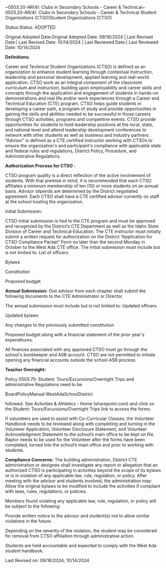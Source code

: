 ~0503.20-AR(4): Clubs in Secondary Schools - Career & Technical~
 0503.20-AR(4): Clubs in Secondary Schools - Career & Technical
Student Organizations (CTSO)Student Organizations (CTSO)


Status:Status: ADOPTED


Original Adopted Date:Original Adopted Date: 09/16/2024 | Last Revised Date:| Last Revised Date: 10/14/2024 | Last Reviewed Date:| Last Reviewed Date: 10/14/2024

**Definitions:**


Career and Technical Student Organizations (CTSO) is defined as an organization to enhance student learning
through contextual instruction, leadership and personal development, applied learning and real-world
application.
CTSO work as an integral component of the classroom curriculum and instruction, building upon
employability and career skills and concepts through the application and engagement of students in
hands-on demonstrations and real life and/or work experiences through a Career and Technical
Education (CTE) program.
CTSO helps guide students in developing a career path, a program of study and provide opportunities in
gaining the skills and abilities needed to be successful in those careers through CTSO activities, programs
and competitive events.
CTSO provide opportunities for students to hold leadership positions at the local, state, and national
level and attend leadership development conferences to network with other students as well as business
and industry partners.
“Advisor” is defined as a CTE certified instructor working with CTSOs to ensure the organization's and
participant's compliance with applicable state and federal rules and regulations, District Policy, Procedure, and
Administrative Regulations.

**Authorization Process for CTSO** :


CTSO program quality is a direct reflection of the active involvement of students. With that premise in mind, it
is recommended that each CTSO affiliates a minimum membership of ten (10) or more students on an annual
basis.
Advisor stipends are determined by the District negotiated agreement.
Each CTSO shall have a CTE certified advisor currently on staff at the school hosting the organization.

Initial Submission:


CTSO initial submission is tied to the CTE program and must be approved and recognized by the District’s CTE
Department as well as the Idaho State Division of Career and Technical Education.
The CTE instructor must initially submit a written request for authorization on the District “Application for
CTSO Compliance Packet” Form no later than the second Monday in October to the West Ada CTE office.
The initial submission must include but is not limited to:
List of officers


Bylaws


Constitution


Proposed budget

**Annual Submission:**
One advisor from each chapter shall submit the following documents to the CTE Administrator or Director.


The annual submission must include but is not limited to:
Updated officers


Updated bylaws


Any changes to the previously submitted constitution


Proposed budget along with a financial statement of the prior year's expenditures.

All finances associated with any approved CTSO must go through the school's bookkeeper and ASB account. CTSO
are not permitted to initiate opening any financial accounts outside the school ASB process.

**Teacher Oversight:**


Policy 0503.70: Student: Tours/Excursions/Overnight Trips and administrative Regulations need to be


BoardPolicyManual
WestAdaSchoolDistrict



followed.
See Activities & Athletics - Home (sharepoint.com) and click on the Student:
Tours/Excursions/Overnight Trips link to access the forms.


If volunteers are used to assist with Co-Curricular Classes, the Volunteer Handbook needs to be reviewed
along with completing and turning in the Volunteer Application, Volunteer Disclosure Statement, and
Volunteer Acknowledgment Statement to the school’s main office to be kept on file.
Raptor needs to be used for the Volunteer after the forms have been completed, turned into the school’s
main office and prior to working with students.

**Compliance Concerns:**
The building administration, District CTE administration or designee shall investigate any report or allegation that an
authorized CTSO is participating in activities beyond the scope of its bylaws or is in violation of any applicable law,
rule, regulation, or policy. After meeting with the advisor and students involved, the administration may:
Allow the original bylaws to be modified to include the activities if compliant with laws, rules, regulations, or
policies.


Members found violating any applicable law, rule, regulation, or policy will be subject to the following:


Provide written notice to the advisor and student(s) not to allow similar violations in the future.


Depending on the severity of the violation, the student may be considered for removal from CTSO
affiliation through administrative action.


Students are held accountable and expected to comply with the West Ada student handbook.

Last Revised on: 09/16/2024; 10/14/2024



